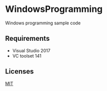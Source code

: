 # WindowsProgramming
Windows programming sample code

## Requirements
* Visual Studio 2017
* VC toolset 141

## Licenses
[MIT](LICENSE)
